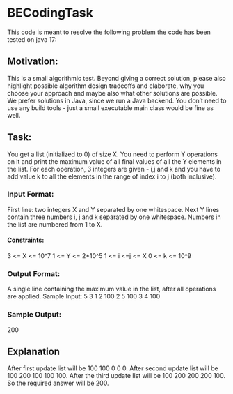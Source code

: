 # BECodingTask

This code is meant to resolve the following problem the code has been tested on java 17:

## Motivation:
This is a small algorithmic test. Beyond giving a correct solution, please also highlight possible algorithm
design tradeoffs and elaborate, why you choose your approach and maybe also what other solutions are
possible.
We prefer solutions in Java, since we run a Java backend. You don’t need to use any build tools - just a
small executable main class would be fine as well.

## Task:
You get a list (initialized to 0) of size X. You need to perform Y operations on it and print the maximum
value of all final values of all the Y elements in the list. For each operation, 3 integers are given - i,j and k
and you have to add value k to all the elements in the range of index i to j (both inclusive).

### Input Format:
First line: two integers X and Y separated by one whitespace.
Next Y lines contain three numbers i, j and k separated by one whitespace.
Numbers in the list are numbered from 1 to X.

#### Constraints:
3 <= X <= 10^7
1 <= Y <= 2*10^5
1 <= i <=j <= X
0 <= k <= 10^9

### Output Format:
A single line containing the maximum value in the list, after all operations are applied.
Sample Input:
5 3
1 2 100
2 5 100
3 4 100

### Sample Output:
200

## Explanation
After first update list will be 100 100 0 0 0. After second update list will be 100 200 100 100 100. After the
third update list will be 100 200 200 200 100.
So the required answer will be 200.